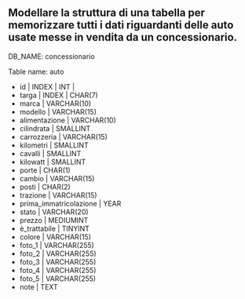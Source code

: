## Modellare la struttura di una tabella per memorizzare tutti i dati riguardanti delle auto usate messe in vendita da un concessionario.

DB_NAME: concessionario

Table name: auto


- id | INDEX | INT |    
- targa | INDEX | CHAR(7)   <!-- AA000AA -->
- marca | VARCHAR(10)
- modello | VARCHAR(15)
- alimentazione | VARCHAR(10)    <!-- benzina, metano, gpl, disel, elettrico... -->
- cilindrata | SMALLINT
- carrozzeria | VARCHAR(15)      <!-- SUV, fuoristrada, berlina, crossover... -->
- kilometri | SMALLINT
- cavalli | SMALLINT
- kilowatt | SMALLINT
- porte | CHAR(1)
- cambio | VARCHAR(15)       <!-- manuale, automatico, sequenziale... -->
- posti | CHAR(2)
- trazione | VARCHAR(15)        <!-- anteriore, posteriore, integrale... -->
- prima_immatricolazione | YEAR
- stato | VARCHAR(20)        <!-- come nuovo, KM0, leggermente usurato, molto usurato... -->
- prezzo | MEDIUMINT         
- è_trattabile | TINYINT        <!-- valore binario 1 = si, 0 = no -->
- colore | VARCHAR(15)      
- foto_1 | VARCHAR(255)     <!-- solo la prima foto è obbligatoria -->
- foto_2 | VARCHAR(255)
- foto_3 | VARCHAR(255)
- foto_4 | VARCHAR(255)
- foto_5 | VARCHAR(255)
- note | TEXT
